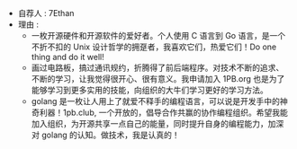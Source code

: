 * 自荐人 : 7Ethan
* 理由 : 
    * 一枚开源硬件和开源软件的爱好者。个人使用 C 语言到 Go 语言，是一个不折不扣的 Unix 设计哲学的拥趸者，我喜欢它们，热爱它们！Do one thing and do it well!
    * 画过电路板，搞过通讯规约，折腾得了前后端程序。对技术不断的追求、不断的学习，让我觉得很开心、很有意义。我申请加入 1PB.org 也是为了能够学习到更多实用的技能，向组织的大牛们学习更好的学习方法。
    * golang 是一枚让人用上了就爱不释手的编程语言，可以说是开发手中的神奇利器！1pb.club, 一个开放的，倡导合作共赢的协作编程组织。希望我能加入组织，为开源共享一点自己的能量，同时提升自身的编程能力，加深对 golang 的认知。做技术，我是认真的！
